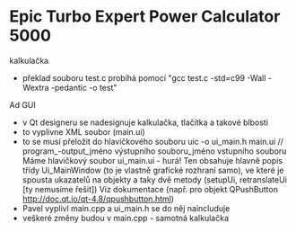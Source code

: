 # Epic Turbo Expert Power Calculator 5000
kalkulačka

- překlad souboru test.c probíhá pomocí "gcc test.c -std=c99 -Wall -Wextra -pedantic -o test"

Ad GUI 
- v Qt designeru se nadesignuje kalkulačka, tlačítka a takové blbosti 
- to vyplivne XML soubor (main.ui) 
- to se musí přeložit do hlavičkového souboru 
uic -o ui_main.h main.ui // program_-output_jméno výstupního souboru_jméno vstupního souboru 
Máme hlavičkový soubor ui_main.ui - hurá! 
Ten obsahuje hlavně popis třídy Ui_MainWindow (to je vlastně grafické rozhraní samo), ve které je spousta ukazatelů na objekty a taky dvě metody (setupUi, retranslateUi [ty nemusíme řešit]) 
Viz dokumentace (např. pro objekt QPushButton http://doc.qt.io/qt-4.8/qpushbutton.html) 
- Pavel vyplivl main.cpp a ui_main.h se do něj naincluduje 
- veškeré změny budou v main.cpp - samotná kalkulačka 
